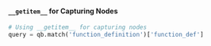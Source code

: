 #### `__getitem__` for Capturing Nodes

```python
# Using __getitem__ for capturing nodes
query = qb.match('function_definition')['function_def']
```

